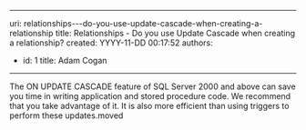 

---
uri: relationships---do-you-use-update-cascade-when-creating-a-relationship
title: Relationships - Do you use Update Cascade when creating a relationship?
created: YYYY-11-DD 00:17:52
authors:
  - id: 1
    title: Adam Cogan
---




<span class='intro'> <p class="ssw15-rteElement-P">​The ON UPDATE CASCADE feature of SQL Server 2000 and above can save you time in writing application and stored procedure code. We recommend that you take advantage of it. It is also more efficient than using triggers to perform these updates.​​moved&#160;<br></p> </span>




